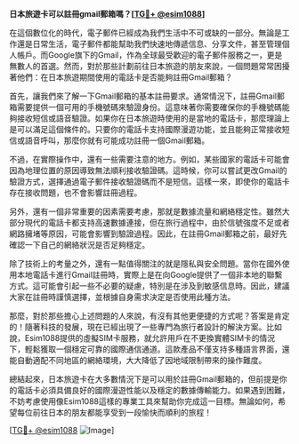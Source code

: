 **日本旅遊卡可以註冊gmail郵箱嗎？[[TG💪+ @esim1088](https://t.me/s/esim1088)]**

在這個數位化的時代，電子郵件已經成為我們生活中不可或缺的一部分。無論是工作還是日常生活，電子郵件都能幫助我們快速地傳遞信息、分享文件，甚至管理個人帳戶。而Google旗下的Gmail，作為全球最受歡迎的電子郵件服務之一，更是無數人的首選。然而，對於那些計劃前往日本旅遊的朋友來說，一個問題常常困擾著他們：在日本旅遊期間使用的電話卡是否能夠註冊Gmail郵箱？

首先，讓我們來了解一下Gmail郵箱的基本註冊要求。通常情況下，註冊Gmail郵箱需要提供一個可用的手機號碼來驗證身份。這意味著你需要確保你的手機號碼能夠接收短信或語音驗證。如果你在日本旅遊時使用的是當地的電話卡，那麼理論上是可以滿足這個條件的。只要你的電話卡支持國際漫遊功能，並且能夠正常接收短信或語音呼叫，那麼你就有可能成功註冊一個Gmail郵箱。

不過，在實際操作中，還有一些需要注意的地方。例如，某些國家的電話卡可能會因為地理位置的原因導致無法順利接收驗證碼。這時候，你可以嘗試更改Gmail的驗證方式，選擇通過電子郵件接收驗證碼而不是短信。這樣一來，即使你的電話卡存在接收問題，也不會影響註冊過程。

另外，還有一個非常重要的因素需要考慮，那就是數據流量和網絡穩定性。雖然大部分現代的電話卡都支持高速數據連接，但在旅行過程中，由於信號強度不足或者網路擁堵等原因，可能會影響到驗證過程。因此，在註冊Gmail郵箱之前，最好先確認一下自己的網絡狀況是否足夠穩定。

除了技術上的考量之外，還有一點值得關注的就是隱私與安全問題。當你在國外使用本地電話卡進行Gmail註冊時，實際上是在向Google提供了一個非本地的聯繫方式。這可能會引起一些不必要的疑慮，特別是在涉及到敏感信息時。因此，建議大家在註冊時謹慎選擇，並根據自身需求決定是否使用此種方法。

那麼，對於那些擔心上述問題的人來說，有沒有其他更便捷的方式呢？答案是肯定的！隨著科技的發展，現在已經出現了一些專門為旅行者設計的解決方案。比如說，Esim1088提供的虛擬SIM卡服務，就允許用戶在不更換實體SIM卡的情況下，輕鬆獲取一個穩定可靠的國際通信通道。這款產品不僅支持多種語言界面，還能自動適配不同地區的網絡環境，大大降低了因地域限制帶來的操作難度。

總結起來，日本旅遊卡在大多數情況下是可以用於註冊Gmail郵箱的，但前提是你的電話卡必須具備良好的國際漫遊性能以及穩定的數據傳輸能力。如果遇到困難，不妨考慮使用像Esim1088這樣的專業工具來幫助你完成這一目標。無論如何，希望每位前往日本的朋友都能享受到一段愉快而順利的旅程！

[[TG💪+ @esim1088](https://t.me/s/esim1088) ![Image](https://i.postimg.cc/4NQfJmqS/Snipaste-2025-05-13-00-14-12.png)]